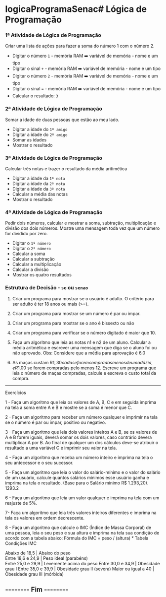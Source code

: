 # logicaProgramaSenac# Lógica de Programação

### **1ª Atividade de Lógica de Programação**

Criar uma lista de ações para fazer a soma do número 1 com o número 2.

- Digitar o número `1` - memória RAM ➡️ variável de memória - nome e um tipo
- Digitar o sinal `+` - memória RAM ➡️ variável de memória - nome e um tipo
- Digitar o número `2` - memória RAM ➡️ variável de memória - nome e um tipo
- Digitar o sinal `=` - memória RAM ➡️ variável de memória - nome e um tipo
- Calcular o resultado: `3`

### **2ª Atividade de Lógica de Programação**

Somar a idade de duas pessoas que estão ao meu lado.

- Digitar a idade do `1º amigo`
- Digitar a idade do `2º amigo`
- Somar as idades
- Mostrar o resultado

### **3ª Atividade de Lógica de Programação**

Calcular três notas e trazer o resultado da média aritimética

- Digitar a idade da `1ª nota`
- Digitar a idade da `2ª nota`
- Digitar a idade da `3ª nota`
- Calcular a média das notas
- Mostrar o resultado

### **4ª Atividade de Lógica de Programação**

Pedir dois números, calcular e mostrar a soma, subtração, multiplicação e divisão dos dois números. Mostre uma mensagem toda vez que um número for dividido por zero.

- Digitar o `1º número`
- Digitar o `2º número`
- Calcular a soma
- Calcular a subtração
- Calcular a multiplicação
- Calcular a divisão
- Mostrar os quatro resultados

### Estrutura de Decisão - `se` ou `senao`

1. Criar um programa para mostrar se o usuário é adulto. O critério para ser adulto é ter 18 anos ou mais (>=).

2. Criar um programa para mostrar se um número é par ou impar.

3. Criar um programa para mostrar se o ano é bissexto ou não

4. Criar um programa para verificar se o número digitado é maior que 10.

5. Faça um algoritmo que leia as notas n1 e n2 de um aluno. Calcular a média aritmética e escrever uma mensagem que diga se o aluno foi ou não aprovado. Obs: Considere que a média para aprovação é 6.0

6. As maças custam R$1,30 cada se forem compradas menos de uma dúzia, e R$1,00 se forem compradas pelo menos 12. Escreve um programa que leia o número de maças compradas, calcule e escreva o custo total da compra. 

---

Exercícios 

1 - Faça um algoritmo que leia os valores de A, B, C e em seguida imprima na tela a soma entre A e B e mostre se a soma é menor que C.

2 - Faça um algoritmo para receber um número qualquer e imprimir na tela se o número é par ou ímpar, positivo ou negativo.

3 - Faça um algoritmo que leia dois valores inteiros A e B, se os valores de A e B forem iguais, deverá somar os dois valores, caso contrário devera multiplicar A por B. Ao final de qualquer um dos cálculos deve-se atribuir o resultado a uma variável C e imprimir seu valor na tela.

4 - Faça um algoritmo que receba um número inteiro e imprima na tela o seu antecessor e o seu sucessor.

5 - Faça um algoritmo que leia o valor do salário-mínimo e o valor do salário de um usuário, calcule quantos salários mínimos esse usuário ganha e imprima na tela o resultado. (Base para o Salário mínimo R$ 1.293,20).     1293.2

6 - Faça um algoritmo que leia um valor qualquer e imprima na tela com um reajuste de 5%.

7- Faça um algoritmo que leia três valores inteiros diferentes e imprima na tela os valores em ordem decrescente.

8 - Faça um algoritmo que calcule o IMC (Índice de Massa Corporal) de uma pessoa, leia o seu peso e sua altura e imprima na tela sua condição 
de acordo com a tabela abaixo:
Fórmula do IMC = peso / (altura) ²
Tabela Condições IMC
  
 Abaixo de 18,5   | Abaixo do peso          
 Entre 18,6 e 24,9 | Peso ideal (parabéns)  
 Entre 25,0 e 29,9 | Levemente acima do peso
 Entre 30,0 e 34,9 | Obesidade grau I 
 Entre 35,0 e 39,9 | Obesidade grau II (severa)
 Maior ou igual a 40 | Obesidade grau III (mórbida)

## **-------- Fim --------**

